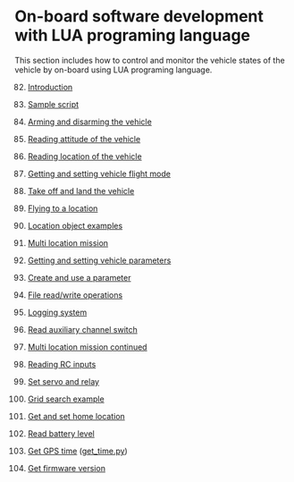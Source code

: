 # On-board software development with LUA programing language

This section includes how to control and monitor the vehicle states of the vehicle by on-board using LUA programing language.

82. [Introduction](intro.md)

83. [Sample script](sample_script.lua)

84. [Arming and disarming the vehicle](arm_disarm.lua)

85. [Reading attitude of the vehicle](read_attitude.lua)

86. [Reading location of the vehicle](read_location.lua)

87. [Getting and setting vehicle flight mode](get_set_mode.lua)

88. [Take off and land the vehicle](takeoff_land.lua)

89. [Flying to a location](goto_location.lua)

90. [Location object examples](location_object.lua)

91. [Multi location mission](multi_location_mission.lua)

92. [Getting and setting vehicle parameters](get_set_parameter.lua)

93. [Create and use a parameter](create_parameter.lua)

94. [File read/write operations](file_operations.lua)

95. [Logging system](log_to_bin.lua)

96. [Read auxiliary channel switch](read_aux.lua)

97. [Multi location mission continued]()

98. [Reading RC inputs](read_rc.lua)

99. [Set servo and relay](set_servo_relay.lua)

100. [Grid search example]()

101. [Get and set home location](get_set_home.lua)

102. [Read battery level](get_battery.lua)

103. [Get GPS time](get_time.lua) ([get_time.py](get_time.py))

104. [Get firmware version](get_firmware.lua)
